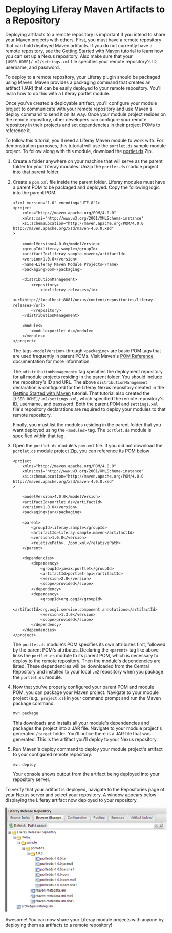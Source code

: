 # Deploying Liferay Maven Artifacts to a Repository

Deploying artifacts to a remote repository is important if you intend to share
your Maven projects with others. First, you must have a remote repository that
can hold deployed Maven artifacts. If you do not currently have a remote
repository, see the
[Getting Started with Maven](/develop/tutorials/-/knowledge_base/7-0/getting-started-with-maven)
tutorial to learn how you can set up a Nexus repository. Also make sure that
your `[USER_HOME]/.m2/settings.xml` file specifies your remote repository's ID,
username, and password.

To deploy to a remote repository, your Liferay plugin should be packaged using
Maven. Maven provides a packaging command that creates an artifact (JAR) that
can be easily deployed to your remote repository. You'll learn how to do this
with a Liferay portlet module.

Once you've created a deployable artifact, you'll configure your module project
to communicate with your remote repository and use Maven's deploy command to
send it on its way. Once your module project resides on the remote repository,
other developers can configure your remote repository in their projects and set
dependencies in their project POMs to reference it.

To follow this tutorial, you'll need a Liferay Maven module to work with. For
demonstration purposes, this tutorial will use the `portlet.ds` sample module
project. To follow along with this module, download the
[portlet.ds]()
Zip. 

<!-- Replace portlet link above with one from LDN's document library. -Cody -->

1.  Create a folder anywhere on your machine that will serve as the parent
    folder for your Liferay modules. Unzip the `portlet.ds` module project into
    that parent folder.

2.  Create a `pom.xml` file inside the parent folder. Liferay modules must have 
    a parent POM to be packaged and deployed. Copy the following logic into the
    parent POM:

        <?xml version="1.0" encoding="UTF-8"?>
        <project
            xmlns="http://maven.apache.org/POM/4.0.0"
            xmlns:xsi="http://www.w3.org/2001/XMLSchema-instance"
            xsi:schemaLocation="http://maven.apache.org/POM/4.0.0 http://maven.apache.org/xsd/maven-4.0.0.xsd"
        >

            <modelVersion>4.0.0</modelVersion>
            <groupId>liferay.sample</groupId>
            <artifactId>liferay.sample.maven</artifactId>
            <version>1.0.0</version>
            <name>Liferay Maven Module Projects</name>
            <packaging>pom</packaging>

            <distributionManagement>
                <repository>
                    <id>liferay-releases</id>
                    <url>http://localhost:8081/nexus/content/repositories/liferay-releases</url>
                </repository>
            </distributionManagement>

            <modules>
                <module>portlet.ds</module>
            </modules>
        </project>

    The tags `<modelVersion>` through `<packaging>` are basic POM tags that are
    used frequently in parent POMs. Visit Maven's
    [POM Reference](https://maven.apache.org/pom.html) documentation for more
    information.

    The `<distributionManagement>` tag specifies the deployment repository for
    all module projects residing in the parent folder. You should include the
    repository's ID and URL. The above `distributionManagement` declaration is
    configured for the Liferay Nexus repository created in the
    [Getting Started with Maven](/develop/tutorials/-/knowledge_base/7-0/getting-started-with-maven)
    tutorial. That tutorial also created the `[USER_HOME]/.m2/settings.xml`,
    which specified the remote repository's ID, username, and password. Both the
    parent POM and `settings.xml` file's repository declarations are required to
    deploy your modules to that remote repository.

    Finally, you must list the modules residing in the parent folder that you
    want deployed using the `<modules>` tag. The `portlet.ds` module is
    specified within that tag.

3.  Open the `portlet.ds` module's `pom.xml` file. If you did not download the
    `portlet.ds` module project Zip, you can reference its POM below

        <project
            xmlns="http://maven.apache.org/POM/4.0.0"
            xmlns:xsi="http://www.w3.org/2001/XMLSchema-instance"
            xsi:schemaLocation="http://maven.apache.org/POM/4.0.0 http://maven.apache.org/xsd/maven-4.0.0.xsd"
        >

            <modelVersion>4.0.0</modelVersion>
            <artifactId>portlet.ds</artifactId>
            <version>1.0.0</version>
            <packaging>jar</packaging>

            <parent>
                <groupId>liferay.sample</groupId>
                <artifactId>liferay.sample.maven</artifactId>
                <version>1.0.0</version>
                <relativePath>../pom.xml</relativePath>
            </parent>

            <dependencies>
                <dependency>
                    <groupId>javax.portlet</groupId>
                    <artifactId>portlet-api</artifactId>
                    <version>2.0</version>
                    <scope>provided</scope>
                </dependency>
                <dependency>
                    <groupId>org.osgi</groupId>
                    <artifactId>org.osgi.service.component.annotations</artifactId>
                    <version>1.3.0</version>
                    <scope>provided</scope>
                </dependency>
            </dependencies>
        </project>

    The `portlet.ds` module's POM specifies its own attributes first, followed
    by the parent POM's attributes. Declaring the `<parent>` tag like above
    links the `portlet.ds` module to its parent POM, which is necessary to
    deploy to the remote repository. Then the module's dependencies are listed.
    These dependencies will be downloaded from the Central Repository and
    installed to your local `.m2` repository when you package the `portlet.ds`
    module.

4.  Now that you've properly configured your parent POM and module POM, you can
    package your Maven project. Navigate to your module project (e.g.,
    `project.ds`) in your command prompt and run the Maven package command.

        mvn package

    This downloads and installs all your module's dependencies and packages the
    project into a JAR file. Navigate to your module project's generated
    `/target` folder. You'll notice there is a JAR file that was generated. This
    is the artifact you'll deploy to your Nexus repository.

5.  Run Maven's deploy command to deploy your module project's artifact to your
    configured remote repository.

        mvn deploy

    Your console shows output from the artifact being deployed into your
    repository server.

To verify that your artifact is deployed, navigate to the Repositories page of
your Nexus server and select your repository. A window appears below displaying
the Liferay artifact now deployed to your repository.

![Figure 1: Your repository server now provides access to your Liferay Maven artifacts.](../../../images/maven-verify-deployment.png)

Awesome! You can now share your Liferay module projects with anyone by deploying
them as artifacts to a remote repository!
